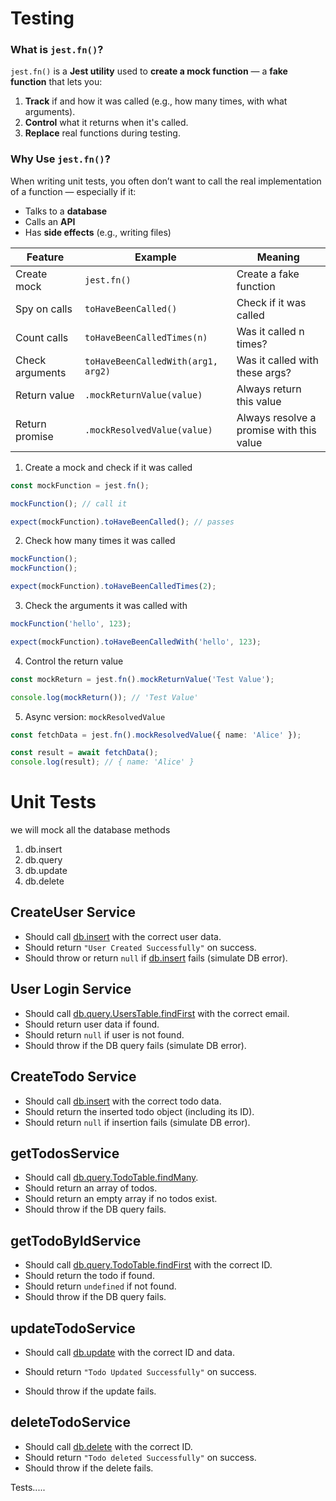 # Testing

### What is `jest.fn()`?

`jest.fn()` is a **Jest utility** used to **create a mock function** — a **fake function** that lets you:

1. **Track** if and how it was called (e.g., how many times, with what arguments).
2. **Control** what it returns when it's called.
3. **Replace** real functions during testing.

### Why Use `jest.fn()`?

When writing unit tests, you often don’t want to call the real implementation of a function — especially if it:

* Talks to a **database**
* Calls an **API**
* Has **side effects** (e.g., writing files)

| Feature         | Example                              | Meaning                                  |
| --------------- | ------------------------------------ | ---------------------------------------- |
| Create mock     | `jest.fn()`                        | Create a fake function                   |
| Spy on calls    | `toHaveBeenCalled()`               | Check if it was called                   |
| Count calls     | `toHaveBeenCalledTimes(n)`         | Was it called n times?                   |
| Check arguments | `toHaveBeenCalledWith(arg1, arg2)` | Was it called with these args?           |
| Return value    | `.mockReturnValue(value)`          | Always return this value                 |
| Return promise  | `.mockResolvedValue(value)`        | Always resolve a promise with this value |

1. Create a mock and check if it was called

```ts
const mockFunction = jest.fn();

mockFunction(); // call it

expect(mockFunction).toHaveBeenCalled(); // passes

```

2. Check how many times it was called

```ts
mockFunction();
mockFunction();

expect(mockFunction).toHaveBeenCalledTimes(2);

```

3. Check the arguments it was called with

```ts
mockFunction('hello', 123);

expect(mockFunction).toHaveBeenCalledWith('hello', 123);

```

4. Control the return value

```ts
const mockReturn = jest.fn().mockReturnValue('Test Value');

console.log(mockReturn()); // 'Test Value'

```

5. Async version: `mockResolvedValue`

```ts
const fetchData = jest.fn().mockResolvedValue({ name: 'Alice' });

const result = await fetchData();
console.log(result); // { name: 'Alice' }

```


# Unit Tests

we will mock all the database methods 

1. db.insert
2. db.query
3. db.update
4. db.delete

## CreateUser Service

* Should call [db.insert](vscode-file://vscode-app/c:/Users/BrianKemboi/AppData/Local/Programs/Microsoft%20VS%20Code/resources/app/out/vs/code/electron-sandbox/workbench/workbench.html) with the correct user data.
* Should return `"User Created Successfully"` on success.
* Should throw or return `null` if [db.insert](vscode-file://vscode-app/c:/Users/BrianKemboi/AppData/Local/Programs/Microsoft%20VS%20Code/resources/app/out/vs/code/electron-sandbox/workbench/workbench.html) fails (simulate DB error).


## User Login Service

* Should call [db.query.UsersTable.findFirst](vscode-file://vscode-app/c:/Users/BrianKemboi/AppData/Local/Programs/Microsoft%20VS%20Code/resources/app/out/vs/code/electron-sandbox/workbench/workbench.html) with the correct email.
* Should return user data if found.
* Should return `null` if user is not found.
* Should throw if the DB query fails (simulate DB error).


## CreateTodo Service

* Should call [db.insert](vscode-file://vscode-app/c:/Users/BrianKemboi/AppData/Local/Programs/Microsoft%20VS%20Code/resources/app/out/vs/code/electron-sandbox/workbench/workbench.html) with the correct todo data.
* Should return the inserted todo object (including its ID).
* Should return `null` if insertion fails (simulate DB error).

## getTodosService

* Should call [db.query.TodoTable.findMany](vscode-file://vscode-app/c:/Users/BrianKemboi/AppData/Local/Programs/Microsoft%20VS%20Code/resources/app/out/vs/code/electron-sandbox/workbench/workbench.html).
* Should return an array of todos.
* Should return an empty array if no todos exist.
* Should throw if the DB query fails.

## getTodoByIdService

* Should call [db.query.TodoTable.findFirst](vscode-file://vscode-app/c:/Users/BrianKemboi/AppData/Local/Programs/Microsoft%20VS%20Code/resources/app/out/vs/code/electron-sandbox/workbench/workbench.html) with the correct ID.
* Should return the todo if found.
* Should return `undefined` if not found.
* Should throw if the DB query fails.

## updateTodoService

* Should call [db.update](vscode-file://vscode-app/c:/Users/BrianKemboi/AppData/Local/Programs/Microsoft%20VS%20Code/resources/app/out/vs/code/electron-sandbox/workbench/workbench.html) with the correct ID and data.

* Should return `"Todo Updated Successfully"` on success.
* Should throw if the update fails.

## deleteTodoService

* Should call [db.delete](vscode-file://vscode-app/c:/Users/BrianKemboi/AppData/Local/Programs/Microsoft%20VS%20Code/resources/app/out/vs/code/electron-sandbox/workbench/workbench.html) with the correct ID.
* Should return `"Todo deleted Successfully"` on success.
* Should throw if the delete fails.


Tests.....
